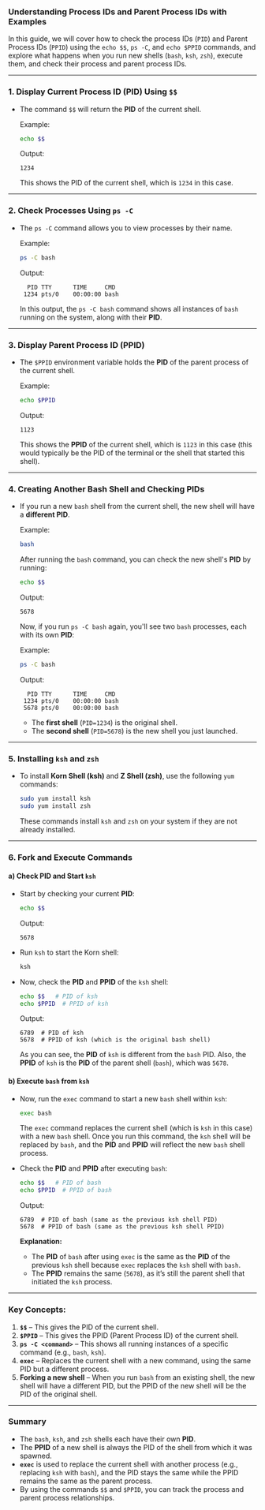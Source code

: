 ### **Understanding Process IDs and Parent Process IDs with Examples**

In this guide, we will cover how to check the process IDs (`PID`) and Parent Process IDs (`PPID`) using the `echo $$`, `ps -C`, and `echo $PPID` commands, and explore what happens when you run new shells (`bash`, `ksh`, `zsh`), execute them, and check their process and parent process IDs.

---

### **1. Display Current Process ID (PID) Using `$$`**

- The command `$$` will return the **PID** of the current shell.
  
   Example:
   ```bash
   echo $$
   ```

   Output:
   ```
   1234
   ```

   This shows the PID of the current shell, which is `1234` in this case.

---

### **2. Check Processes Using `ps -C`**

- The `ps -C` command allows you to view processes by their name.
  
   Example:
   ```bash
   ps -C bash
   ```

   Output:
   ```
     PID TTY      TIME     CMD
    1234 pts/0    00:00:00 bash
   ```

   In this output, the `ps -C bash` command shows all instances of `bash` running on the system, along with their **PID**.

---

### **3. Display Parent Process ID (PPID)**

- The `$PPID` environment variable holds the **PID** of the parent process of the current shell.
  
   Example:
   ```bash
   echo $PPID
   ```

   Output:
   ```
   1123
   ```

   This shows the **PPID** of the current shell, which is `1123` in this case (this would typically be the PID of the terminal or the shell that started this shell).

---

### **4. Creating Another Bash Shell and Checking PIDs**

- If you run a new `bash` shell from the current shell, the new shell will have a **different PID**.
  
   Example:
   ```bash
   bash
   ```

   After running the `bash` command, you can check the new shell's **PID** by running:

   ```bash
   echo $$
   ```

   Output:
   ```
   5678
   ```

   Now, if you run `ps -C bash` again, you'll see two `bash` processes, each with its own **PID**:

   Example:
   ```bash
   ps -C bash
   ```

   Output:
   ```
     PID TTY      TIME     CMD
    1234 pts/0    00:00:00 bash
    5678 pts/0    00:00:00 bash
   ```

   - The **first shell** (`PID=1234`) is the original shell.
   - The **second shell** (`PID=5678`) is the new shell you just launched.

---

### **5. Installing `ksh` and `zsh`**

- To install **Korn Shell (ksh)** and **Z Shell (zsh)**, use the following `yum` commands:
  
   ```bash
   sudo yum install ksh
   sudo yum install zsh
   ```

   These commands install `ksh` and `zsh` on your system if they are not already installed.

---

### **6. Fork and Execute Commands**

#### a) **Check PID and Start `ksh`**

- Start by checking your current **PID**:

   ```bash
   echo $$
   ```

   Output:
   ```
   5678
   ```

- Run `ksh` to start the Korn shell:

   ```bash
   ksh
   ```

- Now, check the **PID** and **PPID** of the `ksh` shell:

   ```bash
   echo $$   # PID of ksh
   echo $PPID  # PPID of ksh
   ```

   Output:
   ```
   6789  # PID of ksh
   5678  # PPID of ksh (which is the original bash shell)
   ```

   As you can see, the **PID** of `ksh` is different from the `bash` PID. Also, the **PPID** of `ksh` is the **PID** of the parent shell (`bash`), which was `5678`.

#### b) **Execute `bash` from `ksh`**

- Now, run the `exec` command to start a new `bash` shell within `ksh`:

   ```bash
   exec bash
   ```

   The `exec` command replaces the current shell (which is `ksh` in this case) with a new `bash` shell. Once you run this command, the `ksh` shell will be replaced by `bash`, and the **PID** and **PPID** will reflect the new `bash` shell process.

- Check the **PID** and **PPID** after executing `bash`:

   ```bash
   echo $$   # PID of bash
   echo $PPID  # PPID of bash
   ```

   Output:
   ```
   6789  # PID of bash (same as the previous ksh shell PID)
   5678  # PPID of bash (same as the previous ksh shell PPID)
   ```

   **Explanation:**
   - The **PID** of `bash` after using `exec` is the same as the **PID** of the previous `ksh` shell because `exec` replaces the `ksh` shell with `bash`.
   - The **PPID** remains the same (`5678`), as it’s still the parent shell that initiated the `ksh` process.

---

### **Key Concepts:**

1. **`$$`** – This gives the PID of the current shell.
2. **`$PPID`** – This gives the PPID (Parent Process ID) of the current shell.
3. **`ps -C <command>`** – This shows all running instances of a specific command (e.g., `bash`, `ksh`).
4. **`exec`** – Replaces the current shell with a new command, using the same PID but a different process.
5. **Forking a new shell** – When you run `bash` from an existing shell, the new shell will have a different PID, but the PPID of the new shell will be the PID of the original shell.

---

### **Summary**

- The `bash`, `ksh`, and `zsh` shells each have their own **PID**.
- The **PPID** of a new shell is always the PID of the shell from which it was spawned.
- **`exec`** is used to replace the current shell with another process (e.g., replacing `ksh` with `bash`), and the PID stays the same while the PPID remains the same as the parent process.
- By using the commands `$$` and `$PPID`, you can track the process and parent process relationships.
